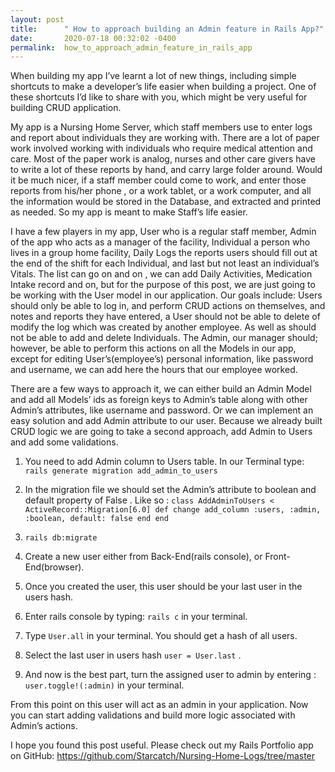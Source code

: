 ```yaml
---
layout: post
title:      " How to approach building an Admin feature in Rails App?"
date:       2020-07-18 00:32:02 -0400
permalink:  how_to_approach_admin_feature_in_rails_app
---
```



When building my app I’ve learnt a lot of new things, including simple shortcuts to make a developer’s life easier when building a project. One of these shortcuts I’d like to share with you, which might be very useful for building CRUD application. 
	
My app is a Nursing Home Server, which staff members use to enter logs and report about individuals they are working with. There are a lot of paper work involved working with individuals who require medical attention and care. Most of the paper work is analog,  nurses and other care givers have to write a lot of these reports by hand, and carry large folder around. Would it be much nicer, if a staff member could come to work, and enter those reports from his/her phone , or a work tablet, or a work computer, and all the information would be stored in the Database, and extracted and printed as needed. So my app is meant to make Staff’s life easier.
	
I have a few players in my app, User who is a regular staff member,  Admin of the app who acts as a manager of the facility, Individual a person who lives in a group home facility,  Daily Logs the reports users should fill out at the end of the shift for each Individual, and last but not least  an individual’s Vitals. The list can go on and on , we can add Daily Activities, Medication Intake record and on, but for the purpose of this post, we are just going to be working with the User model in our application.  Our goals include: Users should only be able to log in, and perform CRUD actions on themselves, and notes and reports they have entered, a User should not be able to delete of modify the log which was created by another employee. As well as should not be able to add and delete Individuals. The Admin, our manager should; however, be able to perform this actions on all the Models in our app, except for editing User’s(employee’s) personal information, like password and username, we can add here the hours that our employee worked. 
		
There are a few ways to approach it, we can either build an Admin Model and add all  Models’ ids as foreign keys to Admin’s table along with other Admin’s attributes, like username and password. Or we can implement an easy solution and  add Admin attribute to our user. Because we already built  CRUD logic we are going to take a second approach, add Admin to Users and add some validations.
1. You need to add Admin column to Users table. In our Terminal type:  `rails generate migration add_admin_to_users `

2. In the migration file we should set the Admin’s attribute to boolean and default property of False . Like so :  `class AddAdminToUsers < ActiveRecord::Migration[6.0]
           def change
              add_column :users, :admin, :boolean, default: false
           end
       end`
			 
3.  `rails db:migrate`

4. Create a new user either from Back-End(rails console), or Front- End(browser).

5. Once you created the user, this user should be your last user in the users hash.

6. Enter rails console by typing: `rails c` in your terminal. 

7. Type `User.all`  in your terminal. You should get a hash of all users.

8. Select the last user in users hash `user = User.last` .

9. And now is the best part, turn the assigned user to admin by entering : `user.toggle!(:admin)` in your terminal. 

From this point on this user will act as an admin in your application. Now you can start adding validations and build more logic associated with Admin’s actions.

I hope you found this post useful. Please check out my Rails Portfolio app on GitHub: https://github.com/Starcatch/Nursing-Home-Logs/tree/master



	
